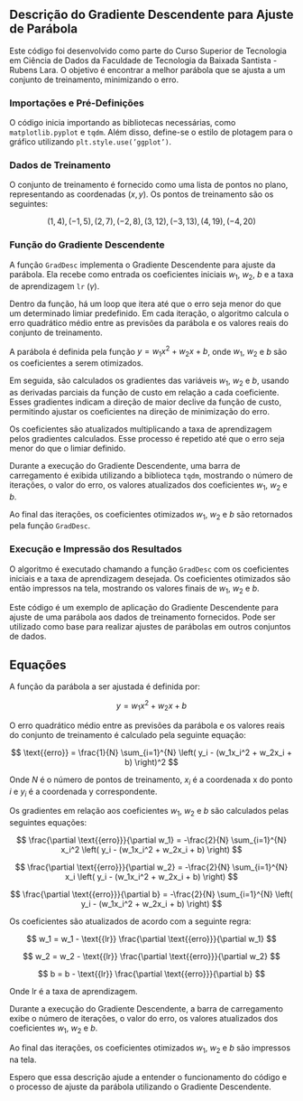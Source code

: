 ## Descrição do Gradiente Descendente para Ajuste de Parábola

Este código foi desenvolvido como parte do Curso Superior de Tecnologia em Ciência de Dados da Faculdade de Tecnologia da Baixada Santista - Rubens Lara. O objetivo é encontrar a melhor parábola que se ajusta a um conjunto de treinamento, minimizando o erro.

### Importações e Pré-Definições
O código inicia importando as bibliotecas necessárias, como `matplotlib.pyplot` e `tqdm`. Além disso, define-se o estilo de plotagem para o gráfico utilizando $\texttt{plt.style.use('ggplot')}$.

### Dados de Treinamento
O conjunto de treinamento é fornecido como uma lista de pontos no plano, representando as coordenadas $(x, y)$. Os pontos de treinamento são os seguintes:

$$(1, 4), (-1, 5), (2, 7), (-2, 8), (3, 12), (-3, 13), (4, 19), (-4, 20)$$

### Função do Gradiente Descendente
A função $\texttt{GradDesc}$ implementa o Gradiente Descendente para ajuste da parábola. Ela recebe como entrada os coeficientes iniciais $w_1$, $w_2$, $b$ e a taxa de aprendizagem $\texttt{lr}$ ($\gamma$).

Dentro da função, há um loop que itera até que o erro seja menor do que um determinado limiar predefinido. Em cada iteração, o algoritmo calcula o erro quadrático médio entre as previsões da parábola e os valores reais do conjunto de treinamento.

A parábola é definida pela função $y = w_1x^2 + w_2x + b$, onde $w_1$, $w_2$ e $b$ são os coeficientes a serem otimizados.

Em seguida, são calculados os gradientes das variáveis $w_1$, $w_2$ e $b$, usando as derivadas parciais da função de custo em relação a cada coeficiente. Esses gradientes indicam a direção de maior declive da função de custo, permitindo ajustar os coeficientes na direção de minimização do erro.

Os coeficientes são atualizados multiplicando a taxa de aprendizagem pelos gradientes calculados. Esse processo é repetido até que o erro seja menor do que o limiar definido.

Durante a execução do Gradiente Descendente, uma barra de carregamento é exibida utilizando a biblioteca $\texttt{tqdm}$, mostrando o número de iterações, o valor do erro, os valores atualizados dos coeficientes $w_1$, $w_2$ e $b$.

Ao final das iterações, os coeficientes otimizados $w_1$, $w_2$ e $b$ são retornados pela função $\texttt{GradDesc}$.

### Execução e Impressão dos Resultados
O algoritmo é executado chamando a função $\texttt{GradDesc}$ com os coeficientes iniciais e a taxa de aprendizagem desejada. Os coeficientes otimizados são então impressos na tela, mostrando os valores finais de $w_1$, $w_2$ e $b$.

Este código é um exemplo de aplicação do Gradiente Descendente para ajuste de uma parábola aos dados de treinamento fornecidos. Pode ser utilizado como base para realizar ajustes de parábolas em outros conjuntos de dados.

## Equações

A função da parábola a ser ajustada é definida por:

$$
y = w_1x^2 + w_2x + b
$$

O erro quadrático médio entre as previsões da parábola e os valores reais do conjunto de treinamento é calculado pela seguinte equação:

$$
\text{{erro}} = \frac{1}{N} \sum_{i=1}^{N} \left( y_i - (w_1x_i^2 + w_2x_i + b) \right)^2
$$

Onde $N$ é o número de pontos de treinamento, $x_i$ é a coordenada x do ponto $i$ e $y_i$ é a coordenada y correspondente.

Os gradientes em relação aos coeficientes $w_1$, $w_2$ e $b$ são calculados pelas seguintes equações:

$$
\frac{\partial \text{{erro}}}{\partial w_1} = -\frac{2}{N} \sum_{i=1}^{N} x_i^2 \left( y_i - (w_1x_i^2 + w_2x_i + b) \right)
$$

$$
\frac{\partial \text{{erro}}}{\partial w_2} = -\frac{2}{N} \sum_{i=1}^{N} x_i \left( y_i - (w_1x_i^2 + w_2x_i + b) \right)
$$

$$
\frac{\partial \text{{erro}}}{\partial b} = -\frac{2}{N} \sum_{i=1}^{N} \left( y_i - (w_1x_i^2 + w_2x_i + b) \right)
$$

Os coeficientes são atualizados de acordo com a seguinte regra:

$$
w_1 = w_1 - \text{{lr}} \frac{\partial \text{{erro}}}{\partial w_1}
$$

$$
w_2 = w_2 - \text{{lr}} \frac{\partial \text{{erro}}}{\partial w_2}
$$

$$
b = b - \text{{lr}} \frac{\partial \text{{erro}}}{\partial b}
$$

Onde $\text{{lr}}$ é a taxa de aprendizagem.

Durante a execução do Gradiente Descendente, a barra de carregamento exibe o número de iterações, o valor do erro, os valores atualizados dos coeficientes $w_1$, $w_2$ e $b$.

Ao final das iterações, os coeficientes otimizados $w_1$, $w_2$ e $b$ são impressos na tela.

Espero que essa descrição ajude a entender o funcionamento do código e o processo de ajuste da parábola utilizando o Gradiente Descendente.
